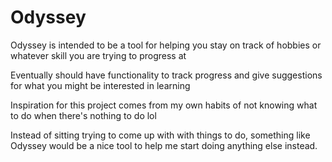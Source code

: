 # Odyssey

Odyssey is intended to be a tool for helping you stay on track of hobbies or whatever skill you are trying to progress at

Eventually should have functionality to track progress and give suggestions for what you might be interested in learning

Inspiration for this project comes from my own habits of not knowing what to do when there's nothing to do lol

Instead of sitting trying to come up with with things to do, something like Odyssey would be a nice tool to help me 
start doing anything else instead.

